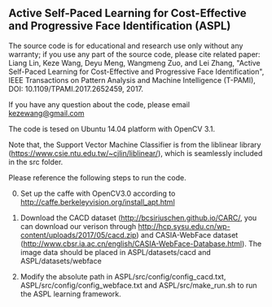 Active Self-Paced Learning for Cost-Effective and Progressive Face Identification (ASPL)
----------------------

The source code is for educational and research use only without any warranty; if you use any part of the source code, please cite related paper:
Liang Lin, Keze Wang, Deyu Meng, Wangmeng Zuo, and Lei Zhang, "Active Self-Paced Learning for Cost-Effective and Progressive Face Identification", IEEE Transactions on Pattern Analysis and Machine Intelligence (T-PAMI), DOI: 10.1109/TPAMI.2017.2652459, 2017.

If you have any question about the code, please email kezewang@gmail.com

The code is tesed on Ubuntu 14.04 platform with OpenCV 3.1. 

Note that, the Support Vector Machine Classifier is from the liblinear library (https://www.csie.ntu.edu.tw/~cjlin/liblinear/), which is seamlessly included in the src folder.

Please reference the following steps to run the code.

0) Set up the caffe with OpenCV3.0 according to http://caffe.berkeleyvision.org/install_apt.html

1) Download the CACD dataset (http://bcsiriuschen.github.io/CARC/, you can download our verison through http://hcp.sysu.edu.cn/wp-content/uploads/2017/05/cacd.zip) and CASIA-WebFace dataset (http://www.cbsr.ia.ac.cn/english/CASIA-WebFace-Database.html). The image data should be placed in ASPL/datasets/cacd and ASPL/datasets/webface

2) Modify the absolute path in ASPL/src/config/config_cacd.txt, ASPL/src/config/config_webface.txt and ASPL/src/make_run.sh to run the ASPL learning framework.
